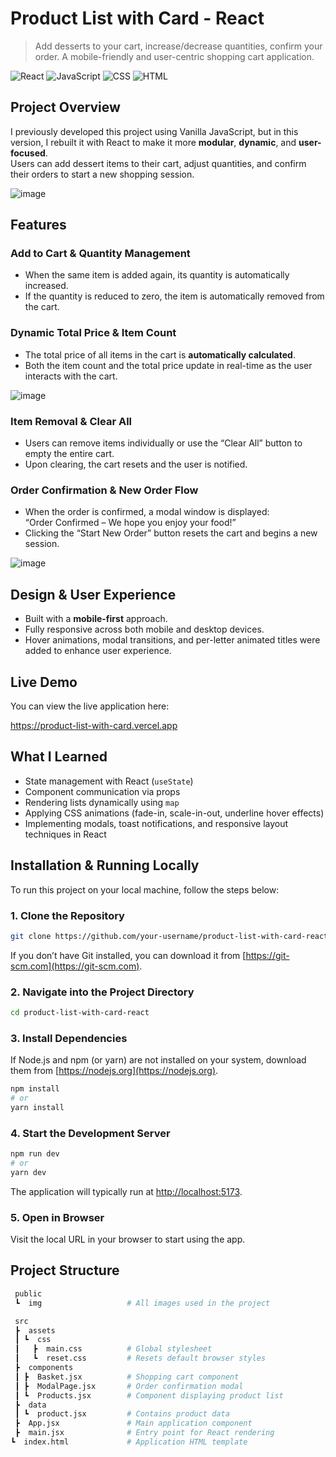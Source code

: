 # Product List with Card - React

> Add desserts to your cart, increase/decrease quantities, confirm your order. A mobile-friendly and user-centric shopping cart application.

![React](https://img.shields.io/badge/React-20232A?style=for-the-badge&logo=react)
![JavaScript](https://img.shields.io/badge/JavaScript-F7DF1E?style=for-the-badge&logo=javascript)
![CSS](https://img.shields.io/badge/CSS-1572B6?style=for-the-badge&logo=css3)
![HTML](https://img.shields.io/badge/HTML5-E34F26?style=for-the-badge&logo=html5)

## Project Overview

I previously developed this project using Vanilla JavaScript, but in this version, I rebuilt it with React to make it more **modular**, **dynamic**, and **user-focused**.  
Users can add dessert items to their cart, adjust quantities, and confirm their orders to start a new shopping session.

![image](https://github.com/user-attachments/assets/a582c5be-0c96-48a4-8d94-c3e8f92c3016)

## Features

### Add to Cart & Quantity Management
- When the same item is added again, its quantity is automatically increased.
- If the quantity is reduced to zero, the item is automatically removed from the cart.

### Dynamic Total Price & Item Count
- The total price of all items in the cart is **automatically calculated**.
- Both the item count and the total price update in real-time as the user interacts with the cart.

![image](https://github.com/user-attachments/assets/624e9589-f041-49b5-ba4f-9c1366822e35)

### Item Removal & Clear All
- Users can remove items individually or use the “Clear All” button to empty the entire cart.
- Upon clearing, the cart resets and the user is notified.

### Order Confirmation & New Order Flow
- When the order is confirmed, a modal window is displayed:  
  “Order Confirmed – We hope you enjoy your food!”  
- Clicking the “Start New Order” button resets the cart and begins a new session.

![image](https://github.com/user-attachments/assets/2918479a-1f21-4aa6-95b6-de0cd28b000e)

## Design & User Experience

- Built with a **mobile-first** approach.
- Fully responsive across both mobile and desktop devices.
- Hover animations, modal transitions, and per-letter animated titles were added to enhance user experience.

## Live Demo

You can view the live application here:

https://product-list-with-card.vercel.app

## What I Learned

- State management with React (`useState`)
- Component communication via props
- Rendering lists dynamically using `map`
- Applying CSS animations (fade-in, scale-in-out, underline hover effects)
- Implementing modals, toast notifications, and responsive layout techniques in React

## Installation & Running Locally

To run this project on your local machine, follow the steps below:

### 1. Clone the Repository

```bash
git clone https://github.com/your-username/product-list-with-card-react.git
```

If you don’t have Git installed, you can download it from [https://git-scm.com](https://git-scm.com).

### 2. Navigate into the Project Directory

```bash
cd product-list-with-card-react
```

### 3. Install Dependencies

If Node.js and npm (or yarn) are not installed on your system, download them from [https://nodejs.org](https://nodejs.org).

```bash
npm install
# or
yarn install
```

### 4. Start the Development Server

```bash
npm run dev
# or
yarn dev
```

The application will typically run at [http://localhost:5173](http://localhost:5173).

### 5. Open in Browser

Visit the local URL in your browser to start using the app.


## Project Structure

```bash
 public
 ┗  img                   # All images used in the project

 src
 ┣  assets
 ┃ ┗  css
 ┃   ┣  main.css          # Global stylesheet
 ┃   ┗  reset.css         # Resets default browser styles
 ┣  components
 ┃ ┣  Basket.jsx          # Shopping cart component
 ┃ ┣  ModalPage.jsx       # Order confirmation modal
 ┃ ┗  Products.jsx        # Component displaying product list
 ┣  data
 ┃ ┗  product.jsx         # Contains product data
 ┣  App.jsx               # Main application component
 ┣  main.jsx              # Entry point for React rendering
┗  index.html             # Application HTML template
